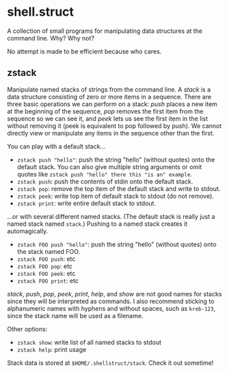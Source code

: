 # shell.struct

A collection of small programs for manipulating data structures at the command line. Why? Why not?

No attempt is made to be efficient because who cares.

## zstack

Manipulate named stacks of strings from the command line. A *stack* is a data structure consisting of zero or more items in a sequence. There are three basic operations we can perform on a stack: *push* places a new item at the beginning of the sequence, *pop* removes the first item from the sequence so we can see it, and *peek* lets us see the first item in the list without removing it (peek is equivalent to pop followed by push). We cannot directly view or manipulate any items in the sequence other than the first.

You can play with a default stack...

* `zstack push "hello"`: push the string "hello" (without quotes) onto the default stack. You can also give multiple string arguments or omit quotes like `zstack push "hello" there this "is an" example`.
* `zstack push`: push the contents of stdin onto the default stack.
* `zstack pop`: remove the top item of the default stack and write to stdout.
* `zstack peek`: write top item of default stack to stdout (do not remove).
* `zstack print`: write entire default stack to stdout.

...or with several different named stacks. (The default stack is really just a named stack named `stack`.) Pushing to a named stack creates it automagically.

* `zstack FOO push "hello"`: push the string "hello" (without quotes) onto the stack named FOO.
* `zstack FOO push`: etc
* `zstack FOO pop`: etc
* `zstack FOO peek`: etc
* `zstack FOO print`: etc

*stack*, *push*, *pop*, *peek*, *print*, *help*, and *show* are not good names for stacks since they will be interpreted as commands. I also recommend sticking to alphanumeric names with hyphens and without spaces, such as `kreb-123`, since the stack name will be used as a filename.

Other options:

* `zstack show`: write list of all named stacks to stdout
* `zstack help`: print usage

Stack data is stored at `$HOME/.shellstruct/stack`. Check it out sometime!
